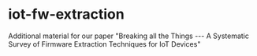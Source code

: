 # iot-fw-extraction
Additional material for our paper "Breaking all the Things --- A Systematic Survey of Firmware Extraction Techniques for IoT Devices"
